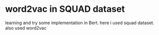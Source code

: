 # word2vac in SQUAD dataset
learning and try some implementation in Bert.
here i used squad dataset.
also used word2vac

